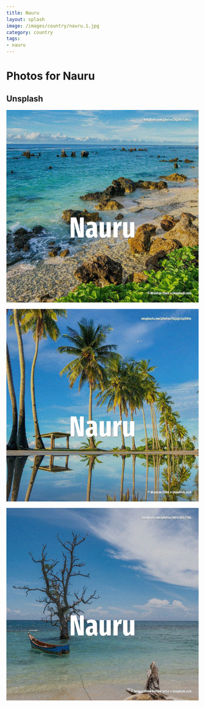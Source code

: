 ```yaml
---
title: Nauru
layout: splash
image: /images/country/nauru.1.jpg
category: country
tags:
- nauru
---
```

# Photos for Nauru

## Unsplash

![Nauru](/images/country/nauru.1.jpg)

![Nauru](/images/country/nauru.2.jpg)

![Nauru](/images/country/nauru.3.jpg)
